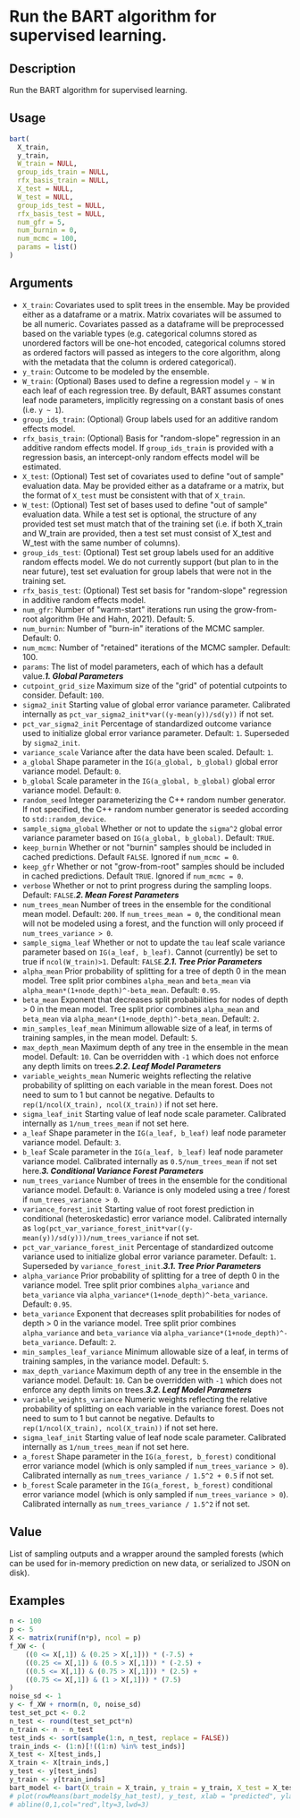 # Run the BART algorithm for supervised learning.

## Description

Run the BART algorithm for supervised learning.

## Usage

```r
bart(
  X_train,
  y_train,
  W_train = NULL,
  group_ids_train = NULL,
  rfx_basis_train = NULL,
  X_test = NULL,
  W_test = NULL,
  group_ids_test = NULL,
  rfx_basis_test = NULL,
  num_gfr = 5,
  num_burnin = 0,
  num_mcmc = 100,
  params = list()
)
```

## Arguments

* `X_train`: Covariates used to split trees in the ensemble. May be provided either as a dataframe or a matrix.
Matrix covariates will be assumed to be all numeric. Covariates passed as a dataframe will be
preprocessed based on the variable types (e.g. categorical columns stored as unordered factors will be one-hot encoded,
categorical columns stored as ordered factors will passed as integers to the core algorithm, along with the metadata
that the column is ordered categorical).
* `y_train`: Outcome to be modeled by the ensemble.
* `W_train`: (Optional) Bases used to define a regression model `y ~ W` in
each leaf of each regression tree. By default, BART assumes constant leaf node
parameters, implicitly regressing on a constant basis of ones (i.e. `y ~ 1`).
* `group_ids_train`: (Optional) Group labels used for an additive random effects model.
* `rfx_basis_train`: (Optional) Basis for "random-slope" regression in an additive random effects model.
If `group_ids_train` is provided with a regression basis, an intercept-only random effects model
will be estimated.
* `X_test`: (Optional) Test set of covariates used to define "out of sample" evaluation data.
May be provided either as a dataframe or a matrix, but the format of `X_test` must be consistent with
that of `X_train`.
* `W_test`: (Optional) Test set of bases used to define "out of sample" evaluation data.
While a test set is optional, the structure of any provided test set must match that
of the training set (i.e. if both X_train and W_train are provided, then a test set must
consist of X_test and W_test with the same number of columns).
* `group_ids_test`: (Optional) Test set group labels used for an additive random effects model.
We do not currently support (but plan to in the near future), test set evaluation for group labels
that were not in the training set.
* `rfx_basis_test`: (Optional) Test set basis for "random-slope" regression in additive random effects model.
* `num_gfr`: Number of "warm-start" iterations run using the grow-from-root algorithm (He and Hahn, 2021). Default: 5.
* `num_burnin`: Number of "burn-in" iterations of the MCMC sampler. Default: 0.
* `num_mcmc`: Number of "retained" iterations of the MCMC sampler. Default: 100.
* `params`: The list of model parameters, each of which has a default value.***1. Global Parameters***
* `cutpoint_grid_size` Maximum size of the "grid" of potential cutpoints to consider. Default: `100`.
* `sigma2_init` Starting value of global error variance parameter. Calibrated internally as `pct_var_sigma2_init*var((y-mean(y))/sd(y))` if not set.
* `pct_var_sigma2_init` Percentage of standardized outcome variance used to initialize global error variance parameter. Default: `1`. Superseded by `sigma2_init`.
* `variance_scale` Variance after the data have been scaled. Default: `1`.
* `a_global` Shape parameter in the `IG(a_global, b_global)` global error variance model. Default: `0`.
* `b_global` Scale parameter in the `IG(a_global, b_global)` global error variance model. Default: `0`.
* `random_seed` Integer parameterizing the C++ random number generator. If not specified, the C++ random number generator is seeded according to `std::random_device`.
* `sample_sigma_global` Whether or not to update the `sigma^2` global error variance parameter based on `IG(a_global, b_global)`. Default: `TRUE`.
* `keep_burnin` Whether or not "burnin" samples should be included in cached predictions. Default `FALSE`. Ignored if `num_mcmc = 0`.
* `keep_gfr` Whether or not "grow-from-root" samples should be included in cached predictions. Default `TRUE`. Ignored if `num_mcmc = 0`.
* `verbose` Whether or not to print progress during the sampling loops. Default: `FALSE`.***2. Mean Forest Parameters***
* `num_trees_mean` Number of trees in the ensemble for the conditional mean model. Default: `200`. If `num_trees_mean = 0`, the conditional mean will not be modeled using a forest, and the function will only proceed if `num_trees_variance > 0`.
* `sample_sigma_leaf` Whether or not to update the `tau` leaf scale variance parameter based on `IG(a_leaf, b_leaf)`. Cannot (currently) be set to true if `ncol(W_train)>1`. Default: `FALSE`.***2.1. Tree Prior Parameters***
* `alpha_mean` Prior probability of splitting for a tree of depth 0 in the mean model. Tree split prior combines `alpha_mean` and `beta_mean` via `alpha_mean*(1+node_depth)^-beta_mean`. Default: `0.95`.
* `beta_mean` Exponent that decreases split probabilities for nodes of depth > 0 in the mean model. Tree split prior combines `alpha_mean` and `beta_mean` via `alpha_mean*(1+node_depth)^-beta_mean`. Default: `2`.
* `min_samples_leaf_mean` Minimum allowable size of a leaf, in terms of training samples, in the mean model. Default: `5`.
* `max_depth_mean` Maximum depth of any tree in the ensemble in the mean model. Default: `10`. Can be overridden with `-1` which does not enforce any depth limits on trees.***2.2. Leaf Model Parameters***
* `variable_weights_mean` Numeric weights reflecting the relative probability of splitting on each variable in the mean forest. Does not need to sum to 1 but cannot be negative. Defaults to `rep(1/ncol(X_train), ncol(X_train))` if not set here.
* `sigma_leaf_init` Starting value of leaf node scale parameter. Calibrated internally as `1/num_trees_mean` if not set here.
* `a_leaf` Shape parameter in the `IG(a_leaf, b_leaf)` leaf node parameter variance model. Default: `3`.
* `b_leaf` Scale parameter in the `IG(a_leaf, b_leaf)` leaf node parameter variance model. Calibrated internally as `0.5/num_trees_mean` if not set here.***3. Conditional Variance Forest Parameters***
* `num_trees_variance` Number of trees in the ensemble for the conditional variance model. Default: `0`. Variance is only modeled using a tree / forest if `num_trees_variance > 0`.
* `variance_forest_init` Starting value of root forest prediction in conditional (heteroskedastic) error variance model. Calibrated internally as `log(pct_var_variance_forest_init*var((y-mean(y))/sd(y)))/num_trees_variance` if not set.
* `pct_var_variance_forest_init` Percentage of standardized outcome variance used to initialize global error variance parameter. Default: `1`. Superseded by `variance_forest_init`.***3.1. Tree Prior Parameters***
* `alpha_variance` Prior probability of splitting for a tree of depth 0 in the variance model. Tree split prior combines `alpha_variance` and `beta_variance` via `alpha_variance*(1+node_depth)^-beta_variance`. Default: `0.95`.
* `beta_variance` Exponent that decreases split probabilities for nodes of depth > 0 in the variance model. Tree split prior combines `alpha_variance` and `beta_variance` via `alpha_variance*(1+node_depth)^-beta_variance`. Default: `2`.
* `min_samples_leaf_variance` Minimum allowable size of a leaf, in terms of training samples, in the variance model. Default: `5`.
* `max_depth_variance` Maximum depth of any tree in the ensemble in the variance model. Default: `10`. Can be overridden with `-1` which does not enforce any depth limits on trees.***3.2. Leaf Model Parameters***
* `variable_weights_variance` Numeric weights reflecting the relative probability of splitting on each variable in the variance forest. Does not need to sum to 1 but cannot be negative. Defaults to `rep(1/ncol(X_train), ncol(X_train))` if not set here.
* `sigma_leaf_init` Starting value of leaf node scale parameter. Calibrated internally as `1/num_trees_mean` if not set here.
* `a_forest` Shape parameter in the `IG(a_forest, b_forest)` conditional error variance model (which is only sampled if `num_trees_variance > 0`). Calibrated internally as `num_trees_variance / 1.5^2 + 0.5` if not set.
* `b_forest` Scale parameter in the `IG(a_forest, b_forest)` conditional error variance model (which is only sampled if `num_trees_variance > 0`). Calibrated internally as `num_trees_variance / 1.5^2` if not set.

## Value

List of sampling outputs and a wrapper around the sampled forests (which can be used for in-memory prediction on new data, or serialized to JSON on disk).

## Examples

```r
n <- 100
p <- 5
X <- matrix(runif(n*p), ncol = p)
f_XW <- (
    ((0 <= X[,1]) & (0.25 > X[,1])) * (-7.5) + 
    ((0.25 <= X[,1]) & (0.5 > X[,1])) * (-2.5) + 
    ((0.5 <= X[,1]) & (0.75 > X[,1])) * (2.5) + 
    ((0.75 <= X[,1]) & (1 > X[,1])) * (7.5)
)
noise_sd <- 1
y <- f_XW + rnorm(n, 0, noise_sd)
test_set_pct <- 0.2
n_test <- round(test_set_pct*n)
n_train <- n - n_test
test_inds <- sort(sample(1:n, n_test, replace = FALSE))
train_inds <- (1:n)[!((1:n) %in% test_inds)]
X_test <- X[test_inds,]
X_train <- X[train_inds,]
y_test <- y[test_inds]
y_train <- y[train_inds]
bart_model <- bart(X_train = X_train, y_train = y_train, X_test = X_test)
# plot(rowMeans(bart_model$y_hat_test), y_test, xlab = "predicted", ylab = "actual")
# abline(0,1,col="red",lty=3,lwd=3)
```

